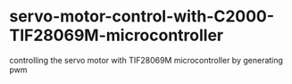 # servo-motor-control-with-C2000-TIF28069M-microcontroller
controlling the servo motor with TIF28069M microcontroller by generating pwm
